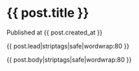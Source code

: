 # {{ post.title }}

Published at {{ post.created_at }}

{{ post.lead|striptags|safe|wordwrap:80 }}

{{ post.body|striptags|safe|wordwrap:80 }}
